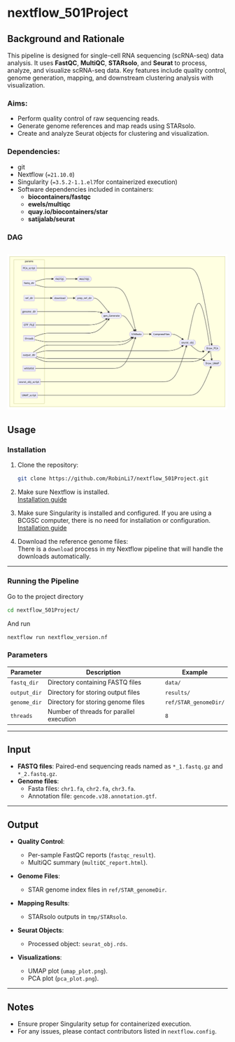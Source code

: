 # nextflow_501Project

## Background and Rationale

This pipeline is designed for single-cell RNA sequencing (scRNA-seq) data analysis. It uses **FastQC**, **MultiQC**, **STARsolo**, and **Seurat** to process, analyze, and visualize scRNA-seq data. Key features include quality control, genome generation, mapping, and downstream clustering analysis with visualization.

### Aims:
- Perform quality control of raw sequencing reads.
- Generate genome references and map reads using STARsolo.
- Create and analyze Seurat objects for clustering and visualization.

### Dependencies:
- git
- Nextflow (`=21.10.0`)
- Singularity (`=3.5.2-1.1.el7`for containerized execution)
- Software dependencies included in containers:
  - **biocontainers/fastqc**
  - **ewels/multiqc**
  - **quay.io/biocontainers/star**
  - **satijalab/seurat**

### DAG
![DAG](DAG.png)
---

## Usage

### Installation

1. Clone the repository:
   ```bash
   git clone https://github.com/RobinLi7/nextflow_501Project.git
   ```
   
2. Make sure Nextflow is installed.\
   [Installation guide](https://www.nextflow.io/docs/latest/install.html)

4. Make sure Singularity is installed and configured. If you are using a BCGSC computer, there is no need for installation or configuration.\
   [Installation guide](https://docs.sylabs.io/guides/3.0/user-guide/installation.html)
   
6. Download the reference genome files:\
   There is a `download` process in my Nextflow pipeline that will handle the downloads automatically.

---

### Running the Pipeline
Go to the project directory
```bash
cd nextflow_501Project/
```
And run
```bash
nextflow run nextflow_version.nf 
```

### Parameters

| Parameter            | Description                                           | Example                                    |
|----------------------|-------------------------------------------------------|--------------------------------------------|
| `fastq_dir`          | Directory containing FASTQ files                     | `data/`                                    |
| `output_dir`         | Directory for storing output files                   | `results/`                                 |
| `genome_dir`         | Directory for storing genome files                   | `ref/STAR_genomeDir/`                      |
| `threads`            | Number of threads for parallel execution             | `8`                                        |

---

## Input

- **FASTQ files**: Paired-end sequencing reads named as `*_1.fastq.gz` and `*_2.fastq.gz`.
- **Genome files**:
  - Fasta files: `chr1.fa`, `chr2.fa`, `chr3.fa`.
  - Annotation file: `gencode.v38.annotation.gtf`.

---

## Output

- **Quality Control**:
  - Per-sample FastQC reports (`fastqc_result`).
  - MultiQC summary (`multiQC_report.html`).

- **Genome Files**:
  - STAR genome index files in `ref/STAR_genomeDir`.

- **Mapping Results**:
  - STARsolo outputs in `tmp/STARsolo`.

- **Seurat Objects**:
  - Processed object: `seurat_obj.rds`.

- **Visualizations**:
  - UMAP plot (`umap_plot.png`).
  - PCA plot (`pca_plot.png`).

---

## Notes

- Ensure proper Singularity setup for containerized execution.
- For any issues, please contact contributors listed in `nextflow.config`.
